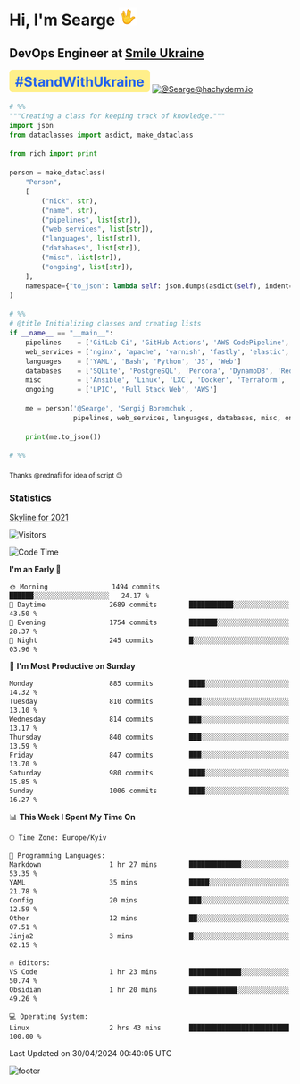 # Hi, I'm Searge <img src="images/vulcan.webp" style="display: inline-block; margin: 0; height: 2rem" alt="Vulcan salute" />

## DevOps Engineer at [Smile Ukraine](https://smile-ukraine.com/en)

[![Stand With Ukraine](https://raw.githubusercontent.com/vshymanskyy/StandWithUkraine/main/badges/StandWithUkraine.svg)](https://stand-with-ukraine.pp.ua)
<a rel="me" href="https://hachyderm.io/@Searge">![@Searge@hachyderm.io](https://img.shields.io/badge/-@Searge-%232B90D9?logo=mastodon&logoColor=white)</a>

```python
# %%
"""Creating a class for keeping track of knowledge."""
import json
from dataclasses import asdict, make_dataclass

from rich import print

person = make_dataclass(
    "Person",
    [
        ("nick", str),
        ("name", str),
        ("pipelines", list[str]),
        ("web_services", list[str]),
        ("languages", list[str]),
        ("databases", list[str]),
        ("misc", list[str]),
        ("ongoing", list[str]),
    ],
    namespace={"to_json": lambda self: json.dumps(asdict(self), indent=4)},
)

# %%
# @title Initializing classes and creating lists
if __name__ == "__main__":
    pipelines    = ['GitLab Ci', 'GitHub Actions', 'AWS CodePipeline', 'Jenkins']
    web_services = ['nginx', 'apache', 'varnish', 'fastly', 'elastic', 'solr']
    languages    = ['YAML', 'Bash', 'Python', 'JS', 'Web']
    databases    = ['SQLite', 'PostgreSQL', 'Percona', 'DynamoDB', 'Redis']
    misc         = ['Ansible', 'Linux', 'LXC', 'Docker', 'Terraform', 'AWS']
    ongoing      = ['LPIC', 'Full Stack Web', 'AWS']

    me = person('@Searge', 'Sergij Boremchuk',
                pipelines, web_services, languages, databases, misc, ongoing)

    print(me.to_json())

# %%

```

<sub>Thanks @rednafi for idea of script :wink:</sub>

### Statistics

[Skyline for 2021](https://skyline.github.com/Searge/2021)

![Visitors](https://komarev.com/ghpvc/?username=searge&label=Profile%20views&color=0e75b6&style=flat) 
<!--START_SECTION:waka-->
![Code Time](http://img.shields.io/badge/Code%20Time-2%2C458%20hrs%2038%20mins-blue)

**I'm an Early 🐤** 

```text
🌞 Morning                1494 commits        ██████░░░░░░░░░░░░░░░░░░░   24.17 % 
🌆 Daytime                2689 commits        ███████████░░░░░░░░░░░░░░   43.50 % 
🌃 Evening                1754 commits        ███████░░░░░░░░░░░░░░░░░░   28.37 % 
🌙 Night                  245 commits         █░░░░░░░░░░░░░░░░░░░░░░░░   03.96 % 
```
📅 **I'm Most Productive on Sunday** 

```text
Monday                   885 commits         ████░░░░░░░░░░░░░░░░░░░░░   14.32 % 
Tuesday                  810 commits         ███░░░░░░░░░░░░░░░░░░░░░░   13.10 % 
Wednesday                814 commits         ███░░░░░░░░░░░░░░░░░░░░░░   13.17 % 
Thursday                 840 commits         ███░░░░░░░░░░░░░░░░░░░░░░   13.59 % 
Friday                   847 commits         ███░░░░░░░░░░░░░░░░░░░░░░   13.70 % 
Saturday                 980 commits         ████░░░░░░░░░░░░░░░░░░░░░   15.85 % 
Sunday                   1006 commits        ████░░░░░░░░░░░░░░░░░░░░░   16.27 % 
```


📊 **This Week I Spent My Time On** 

```text
🕑︎ Time Zone: Europe/Kyiv

💬 Programming Languages: 
Markdown                 1 hr 27 mins        █████████████░░░░░░░░░░░░   53.35 % 
YAML                     35 mins             █████░░░░░░░░░░░░░░░░░░░░   21.78 % 
Config                   20 mins             ███░░░░░░░░░░░░░░░░░░░░░░   12.59 % 
Other                    12 mins             ██░░░░░░░░░░░░░░░░░░░░░░░   07.51 % 
Jinja2                   3 mins              █░░░░░░░░░░░░░░░░░░░░░░░░   02.15 % 

🔥 Editors: 
VS Code                  1 hr 23 mins        █████████████░░░░░░░░░░░░   50.74 % 
Obsidian                 1 hr 20 mins        ████████████░░░░░░░░░░░░░   49.26 % 

💻 Operating System: 
Linux                    2 hrs 43 mins       █████████████████████████   100.00 % 
```


 Last Updated on 30/04/2024 00:40:05 UTC
<!--END_SECTION:waka-->

![footer](https://capsule-render.vercel.app/api?type=waving&color=gradient&customColorList=14,21&height=82&section=footer)
